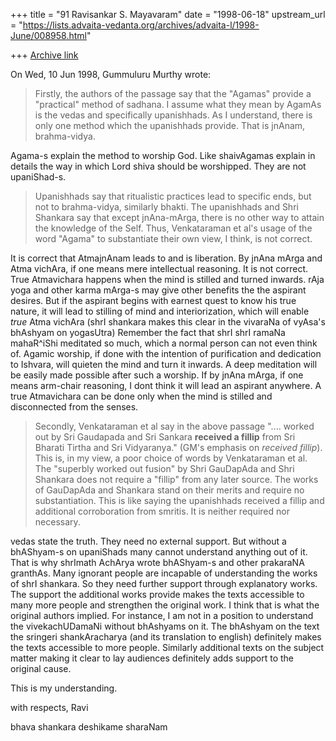 +++
title = "91 Ravisankar S. Mayavaram"
date = "1998-06-18"
upstream_url = "https://lists.advaita-vedanta.org/archives/advaita-l/1998-June/008958.html"

+++
[Archive link](https://lists.advaita-vedanta.org/archives/advaita-l/1998-June/008958.html)

On Wed, 10 Jun 1998, Gummuluru Murthy wrote:
>
> Firstly, the authors of the passage say that the "Agamas" provide a
> "practical" method of sadhana. I assume what they mean by AgamAs is the
> vedas and specifically upanishhads. As I understand, there is only one
> method which the upanishhads provide. That is jnAnam, brahma-vidya.

Agama-s explain the method to worship God. Like shaivAgamas explain in
details the way in which Lord shiva should be worshipped. They are not
upaniShad-s.


> Upanishhads say that ritualistic practices lead to specific ends, but not
> to brahma-vidya, similarly bhakti. The upanishhads and Shri Shankara say
> that except jnAna-mArga, there is no other way to attain the knowledge
> of the Self. Thus, Venkataraman et al's usage of the word "Agama" to
> substantiate their own view, I think, is not correct.

It is correct that AtmajnAnam leads to and is liberation. By jnAna mArga
and Atma vichAra, if one means mere intellectual reasoning. It is not
correct. True Atmavichara happens when the mind is stilled and turned
inwards. rAja yoga and other karma mArga-s may give other benefits the the
aspirant desires. But if the aspirant begins with earnest quest to know
his true nature, it will lead to stilling of mind and interiorization,
which will enable _true_ Atma vichAra (shrI shankara makes this clear in
the vivaraNa of vyAsa's bhAshyam on yogasUtra) Remember the fact that shrI
shrI ramaNa mahaR^iShi meditated so much, which a normal person can not
even think of.  Agamic worship, if done with the intention of purification
and dedication to Ishvara, will quieten the mind and turn it inwards. A
deep meditation will be easily made possible after such a worship. If by
jnAna mArga, if one means arm-chair reasoning, I dont think it will lead
an aspirant anywhere.  A true Atmavichara can be done only when the mind
is stilled and disconnected from the senses.


>
> Secondly, Venkataraman et al say in the above passage ".... worked
> out by Sri Gaudapada and Sri Sankara **received a fillip** from Sri
> Bharati Tirtha and Sri Vidyaranya." (GM's emphasis on *received fillip*).
> This is, in my view, a poor choice of words by Venkataraman et al. The
> "superbly worked out fusion" by Shri GauDapAda and Shri Shankara does not
> require a "fillip" from any later source. The works of GauDapAda and
> Shankara stand on their merits and require no substantiation. This is
> like saying the upanishhads received a fillip and additional corroboration
> from smritis. It is neither required nor necessary.
>

vedas state the truth. They need no external support. But without a
bhAShyam-s on upaniShads many cannot understand anything out of it. That
is why shrImath AchArya wrote bhAShyam-s and other prakaraNA granthAs.
Many ignorant people are incapable of understanding the works of shrI
shankara.  So they need further support through explanatory works.  The
support the additional works provide makes the texts accessible to many
more people and strengthen the original work. I think that is what the
original authors implied. For instance, I am not in a position to
understand the vivekachUDamaNi without bhAshyams on it. The bhAshyam on
the text the sringeri shankAracharya (and its translation to english)
definitely makes the texts accessible to more people. Similarly additional
texts on the subject matter making it clear to lay audiences definitely
adds support to the original cause.


This is my understanding.

with respects,
Ravi

bhava shankara deshikame sharaNam

